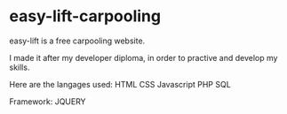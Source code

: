 # easy-lift-carpooling
easy-lift is a free carpooling website.

I made it after my developer diploma, in order to practive and develop my skills.

Here are the langages used:
HTML
CSS
Javascript
PHP
SQL

Framework:
JQUERY
